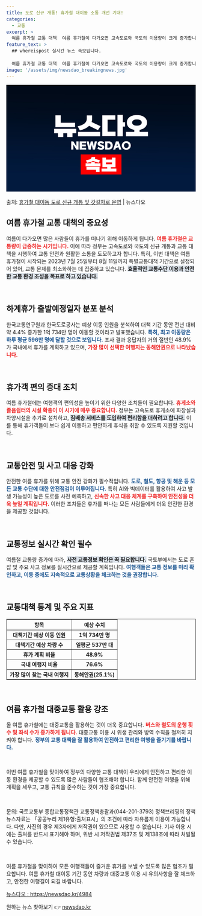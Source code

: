 ```yaml
---
title: 도로 신규 개통! 휴가철 대이동 소통 개선 기대!
categories:
  - 교통
excerpt: >
  여름 휴가철 교통 대책  여름 휴가철이 다가오면 고속도로와 국도의 이용량이 크게 증가합니다. 이러한 상황을 …
feature_text: >
  ## whereispost 실시간 뉴스 속보입니다.

  여름 휴가철 교통 대책  여름 휴가철이 다가오면 고속도로와 국도의 이용량이 크게 증가합니다. 이러한 상황을 …
image: '/assets/img/newsdao_breakingnews.jpg'
---
```


![뉴스다오 속보](/assets/img/newsdao_breakingnews.jpg)

<p>출처: <a href="https://newsdao.kr/4984" rel="dofollow">휴가철 대이동 도로 신규 개통 및 갓길차로 운영</a> | 뉴스다오</p>

<h2 data-ke-size="size26">여름 휴가철 교통 대책의 중요성</h2>

<p data-ke-size="size16">여름이 다가오면 많은 사람들이 휴가를 떠나기 위해 이동하게 됩니다. <b><span style="color: #ee2323;">여름 휴가철은 교통량이 급증하는 시기입니다.</span></b> 이에 따라 정부는 고속도로와 국도의 신규 개통과 교통 대책을 시행하여 교통 안전과 원활한 소통을 도모하고자 합니다. 특히, 이번 대책은 여름 휴가철이 시작되는 2023년 7월 25일부터 8월 11일까지 특별교통대책 기간으로 설정되어 있어, 교통 문제를 최소화하는 데 집중하고 있습니다. <b><span style="background-color: #21538527;">효율적인 교통수단 이용과 안전한 교통 환경 조성을 목표로 하고 있습니다.</span></b></p>

<p data-ke-size="size16">&nbsp;</p>

<h2 data-ke-size="size26">하계휴가 출발예정일자 분포 분석</h2>

<p data-ke-size="size16">한국교통연구원과 한국도로공사는 예상 이동 인원을 분석하여 대책 기간 동안 전년 대비 약 4.4% 증가한 1억 734만 명이 이동할 것이라고 발표했습니다. <b><span style="color: #1a5490;">특히, 최고 이동량은 하루 평균 596만 명에 달할 것으로 보입니다.</span></b> 조사 결과 응답자의 거의 절반인 48.9%가 국내에서 휴가를 계획하고 있으며, <b><span style="color: #ee2323;">가장 많이 선택한 여행지는 동해안권으로 나타났습니다.</span></b></p>

<p data-ke-size="size16">&nbsp;</p>

<h2 data-ke-size="size26">휴가객 편의 증대 조치</h2>

<p data-ke-size="size16">여름 휴가철에는 여행객의 편의성을 높이기 위한 다양한 조치들이 필요합니다. <b><span style="color: #ee2323;">휴게소와 졸음쉼터의 시설 확충이 이 시기에 매우 중요합니다.</span></b> 정부는 고속도로 휴게소에 화장실과 차양시설을 추가로 설치하고, <b><span style="background-color: #21538527;">짐배송 서비스를 도입하여 편리함을 더하려고 합니다.</span></b> 이를 통해 휴가객들이 보다 쉽게 이동하고 편안하게 휴식을 취할 수 있도록 지원할 것입니다.</p>

<p data-ke-size="size16">&nbsp;</p>

<h2 data-ke-size="size26">교통안전 및 사고 대응 강화</h2>

<p data-ke-size="size16">안전한 여름 휴가를 위해 교통 안전 강화가 필수적입니다. <b><span style="color: #1a5490;">도로, 철도, 항공 및 해운 등 모든 교통 수단에 대한 안전점검이 이루어집니다.</span></b> 특히 AI와 빅데이터를 활용하여 사고 발생 가능성이 높은 도로를 사전 예측하고, <b><span style="color: #ee2323;">신속한 사고 대응 체계를 구축하여 안전성을 더욱 높일 계획입니다.</span></b> 이러한 조치들은 휴가를 떠나는 모든 사람들에게 더욱 안전한 환경을 제공할 것입니다.</p>

<p data-ke-size="size16">&nbsp;</p>

<h2 data-ke-size="size26">교통정보 실시간 확인 필수</h2>

<p data-ke-size="size16">여름철 교통량 증가에 따라, <b><span style="background-color: #21538527;">사전 교통정보 확인은 꼭 필요합니다.</span></b> 국토부에서는 도로 혼잡 및 주요 사고 정보를 실시간으로 제공할 계획입니다. <b><span style="color: #1a5490;">여행객들은 교통 정보를 미리 확인하고, 이동 중에도 지속적으로 교통상황을 체크하는 것을 권장합니다.</span></b></p>

<p data-ke-size="size16">&nbsp;</p>

<h2 data-ke-size="size26">교통대책 통계 및 주요 지표</h2>

<table style="width: 100%; border-collapse: collapse;" border="1">
    <tr>
        <th style="text-align: center;">항목</th>
        <th style="text-align: center;">예상 수치</th>
    </tr>
    <tr>
        <td style="text-align: center; height: 17px;"><b>대책기간 예상 이동 인원</b></td>
        <td style="text-align: center; height: 17px;"><b>1억 734만 명</b></td>
    </tr>
    <tr>
        <td style="text-align: center; height: 17px;"><b>대책기간 예상 차량 수</b></td>
        <td style="text-align: center; height: 17px;"><b>일평균 537만 대</b></td>
    </tr>
    <tr>
        <td style="text-align: center; height: 17px;"><b>휴가 계획 비율</b></td>
        <td style="text-align: center; height: 17px;"><b>48.9%</b></td>
    </tr>
    <tr>
        <td style="text-align: center; height: 17px;"><b>국내 여행지 비율</b></td>
        <td style="text-align: center; height: 17px;"><b>76.6%</b></td>
    </tr>
    <tr>
        <td style="text-align: center; height: 17px;"><b>가장 많이 찾는 국내 여행지</b></td>
        <td style="text-align: center; height: 17px;"><b>동해안권(25.1%)</b></td>
    </tr>
</table>

<p data-ke-size="size16">&nbsp;</p>

<h2 data-ke-size="size26">여름 휴가철 대중교통 활용 강조</h2>

<p data-ke-size="size16">올 여름 휴가철에는 대중교통을 활용하는 것이 더욱 중요합니다. <b><span style="color: #ee2323;">버스와 철도의 운행 횟수 및 좌석 수가 증가하게 됩니다.</span></b> 대중교통 이용 시 위생 관리와 방역 수칙을 철저히 지켜야 합니다. <b><span style="color: #1a5490;">정부의 교통 대책을 잘 활용하여 안전하고 편리한 여행을 즐기기를 바랍니다.</span></b></p>

<p data-ke-size="size16">&nbsp;</p>

<p data-ke-size="size16">이번 여름 휴가철을 맞이하여 정부의 다양한 교통 대책이 우리에게 안전하고 편리한 이동 환경을 제공할 수 있도록 많은 사람들이 협조해야 합니다. 함께 안전한 여행을 위해 계획을 세우고, 교통 규칙을 준수하는 것이 가장 중요합니다.</p>

<p data-ke-size="size16">&nbsp;</p>

<p data-ke-size="size16">문의: 국토교통부 종합교통정책관 교통정책총괄과(044-201-3793) 정책브리핑의 정책뉴스자료는 「공공누리 제1유형:출처표시」의 조건에 따라 자유롭게 이용이 가능합니다. 다만, 사진의 경우 제3자에게 저작권이 있으므로 사용할 수 없습니다. 기사 이용 시에는 출처를 반드시 표기해야 하며, 위반 시 저작권법 제37조 및 제138조에 따라 처벌될 수 있습니다.</p>

<p data-ke-size="size16">&nbsp;</p>

<p data-ke-size="size16">여름 휴가철을 맞이하여 모든 여행객들이 즐거운 휴가를 보낼 수 있도록 많은 협조가 필요합니다. 여름 휴가철 대이동 기간 동안 차량과 대중교통 이용 시 유의사항을 잘 체크하고, 안전한 여행길이 되길 바랍니다.</p>

<p data-ke-size="size16"><a href="https://newsdao.kr/4984">뉴스다오 : https://newsdao.kr/4984</a></p> 

원하는 뉴스 찾아보기 👉 <a href="https://newsdao.kr" rel="dofollow">newsdao.kr</a>


